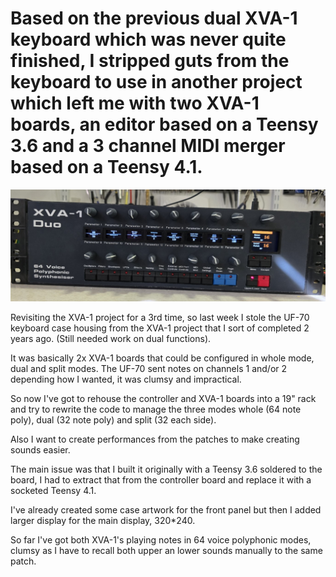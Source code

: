 # Based on the previous dual XVA-1 keyboard which was never quite finished, I stripped guts from the keyboard to use in another project which left me with two XVA-1 boards, an editor based on a Teensy 3.6 and a 3 channel MIDI merger based on a Teensy 4.1.

![Synth](Photos/Synth.jpg)

Revisiting the XVA-1 project for a 3rd time, so last week I stole the UF-70 keyboard case housing from the XVA-1 project that I sort of completed 2 years ago. (Still needed work on dual functions). 

It was basically 2x XVA-1 boards that could be configured in whole mode, dual and split modes. The UF-70 sent notes on channels 1 and/or 2 depending how I wanted, it was clumsy and impractical. 

So now I've got to rehouse the controller and XVA-1 boards into a 19" rack and try to rewrite the code to manage the three modes whole (64 note poly), dual (32 note poly) and split (32 each side). 

Also I want to create performances from the patches to make creating sounds easier. 

The main issue was that I built it originally with a Teensy 3.6 soldered to the board, I had to extract that from the controller board and replace it with a socketed Teensy 4.1. 

I've already created some case artwork for the front panel but then I added larger display for the main display, 320*240.

So far I've got both XVA-1's playing notes in 64 voice polyphonic modes, clumsy as I have to recall both upper an lower sounds manually to the same patch.

